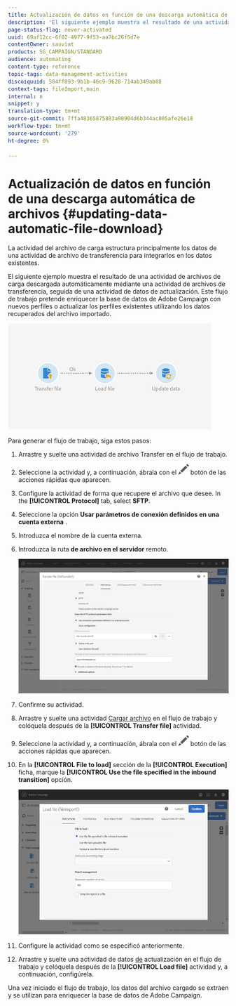 ```yaml
---
title: Actualización de datos en función de una descarga automática de archivos
description: 'El siguiente ejemplo muestra el resultado de una actividad de archivos de carga descargada automáticamente mediante una actividad de archivos de transferencia, seguida de una actividad de datos de actualización. '
page-status-flag: never-activated
uuid: 69af12cc-6f82-4977-9f53-aa7bc26f5d7e
contentOwner: sauviat
products: SG_CAMPAIGN/STANDARD
audience: automating
content-type: reference
topic-tags: data-management-activities
discoiquuid: 584ff893-9b1b-46c9-9628-714ab349ab88
context-tags: fileImport,main
internal: n
snippet: y
translation-type: tm+mt
source-git-commit: 7ffa48365875883a98904d6b344ac005afe26e18
workflow-type: tm+mt
source-wordcount: '279'
ht-degree: 0%

---
```



# Actualización de datos en función de una descarga automática de archivos {#updating-data-automatic-file-download}

La actividad del archivo de carga estructura principalmente los datos de una actividad de archivo de transferencia para integrarlos en los datos existentes.

El siguiente ejemplo muestra el resultado de una actividad de archivos de carga descargada automáticamente mediante una actividad de archivos de transferencia, seguida de una actividad de datos de actualización. Este flujo de trabajo pretende enriquecer la base de datos de Adobe Campaign con nuevos perfiles o actualizar los perfiles existentes utilizando los datos recuperados del archivo importado.

![](assets/load_file_workflow_ex1.png)

Para generar el flujo de trabajo, siga estos pasos:

1. Arrastre y suelte una actividad de archivo [](../../automating/using/transfer-file.md) Transfer en el flujo de trabajo.
1. Seleccione la actividad y, a continuación, ábrala con el ![](assets/edit_darkgrey-24px.png) botón de las acciones rápidas que aparecen.
1. Configure la actividad de forma que recupere el archivo que desee. In the **[!UICONTROL Protocol]** tab, select **SFTP**.
1. Seleccione la opción **Usar parámetros de conexión definidos en una cuenta externa** .
1. Introduzca el nombre de la cuenta externa.
1. Introduzca la ruta **de archivo en el servidor** remoto.

   ![](assets/wkf_file_transfer_07.png)

1. Confirme su actividad.
1. Arrastre y suelte una actividad [Cargar archivo](../../automating/using/load-file.md) en el flujo de trabajo y colóquela después de la **[!UICONTROL Transfer file]** actividad.
1. Seleccione la actividad y, a continuación, ábrala con el ![](assets/edit_darkgrey-24px.png) botón de las acciones rápidas que aparecen.
1. En la **[!UICONTROL File to load]** sección de la **[!UICONTROL Execution]** ficha, marque la **[!UICONTROL Use the file specified in the inbound transition]** opción.

   ![](assets/wkf_file_loading8.png)

1. Configure la actividad como se especificó anteriormente.
1. Arrastre y suelte una actividad de datos [de](../../automating/using/update-data.md) actualización en el flujo de trabajo y colóquela después de la **[!UICONTROL Load file]** actividad y, a continuación, configúrela.

Una vez iniciado el flujo de trabajo, los datos del archivo cargado se extraen y se utilizan para enriquecer la base de datos de Adobe Campaign.
